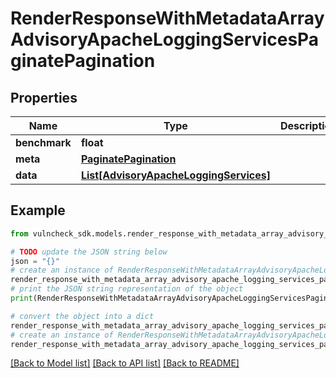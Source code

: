 # RenderResponseWithMetadataArrayAdvisoryApacheLoggingServicesPaginatePagination


## Properties

Name | Type | Description | Notes
------------ | ------------- | ------------- | -------------
**benchmark** | **float** |  | [optional] 
**meta** | [**PaginatePagination**](PaginatePagination.md) |  | [optional] 
**data** | [**List[AdvisoryApacheLoggingServices]**](AdvisoryApacheLoggingServices.md) |  | [optional] 

## Example

```python
from vulncheck_sdk.models.render_response_with_metadata_array_advisory_apache_logging_services_paginate_pagination import RenderResponseWithMetadataArrayAdvisoryApacheLoggingServicesPaginatePagination

# TODO update the JSON string below
json = "{}"
# create an instance of RenderResponseWithMetadataArrayAdvisoryApacheLoggingServicesPaginatePagination from a JSON string
render_response_with_metadata_array_advisory_apache_logging_services_paginate_pagination_instance = RenderResponseWithMetadataArrayAdvisoryApacheLoggingServicesPaginatePagination.from_json(json)
# print the JSON string representation of the object
print(RenderResponseWithMetadataArrayAdvisoryApacheLoggingServicesPaginatePagination.to_json())

# convert the object into a dict
render_response_with_metadata_array_advisory_apache_logging_services_paginate_pagination_dict = render_response_with_metadata_array_advisory_apache_logging_services_paginate_pagination_instance.to_dict()
# create an instance of RenderResponseWithMetadataArrayAdvisoryApacheLoggingServicesPaginatePagination from a dict
render_response_with_metadata_array_advisory_apache_logging_services_paginate_pagination_from_dict = RenderResponseWithMetadataArrayAdvisoryApacheLoggingServicesPaginatePagination.from_dict(render_response_with_metadata_array_advisory_apache_logging_services_paginate_pagination_dict)
```
[[Back to Model list]](../README.md#documentation-for-models) [[Back to API list]](../README.md#documentation-for-api-endpoints) [[Back to README]](../README.md)


